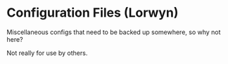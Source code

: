 # Configuration Files (Lorwyn)

Miscellaneous configs that need to be backed up somewhere, so why not here?

Not really for use by others.
